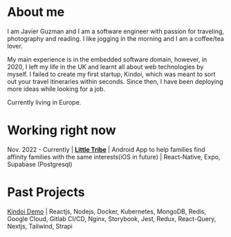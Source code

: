 # About me

I am Javier Guzman and I am a software engineer with passion for traveling, photography and reading. I like jogging in the morning and I am a coffee/tea lover.

My main experience is in the embedded software domain, however, in 2020, I left my life in the UK and learnt all about web technologies by myself. I failed to create my first startup, Kindoi, which was meant to sort out your travel itineraries within seconds. Since then, I have been deploying more ideas while looking for a job.

Currently living in Europe.

# Working right now

Nov. 2022 - Currently | [**Little Tribe**](https://play.google.com/store/apps/details?id=app.littletribe) | Android App to help families find affinity families with the same interests(iOS in future) | React-Native, Expo, Supabase (Postgresql)

# Past Projects

[Kindoi Demo](https://www.youtube.com/watch?v=GEFlbBDr_Rw) | Reactjs, Nodejs, Docker, Kubernetes, MongoDB, Redis, Google Cloud, Gitlab CI/CD, Nginx, Storybook, Jest, Redux, React-Query, Nextjs, Tailwind, Strapi
